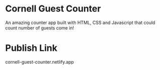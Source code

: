 # Cornell Guest Counter
An amazing counter app built with HTML, CSS and Javascript that could count number of guests come in!

# Publish Link
cornell-guest-counter.netlify.app

